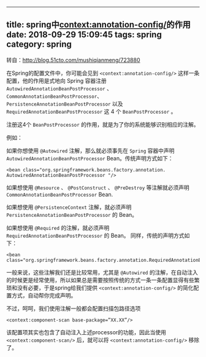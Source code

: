  ---
title: spring中<context:annotation-config/>的作用
date: 2018-09-29 15:09:45
tags: spring
category: spring
---
转自：http://blog.51cto.com/mushiqianmeng/723880
 
在Spring的配置文件中，你可能会见到 `<context:annotation-config/>` 这样一条配置，他的作用是式地向 Spring 容器注册
`AutowiredAnnotationBeanPostProcessor` 、 `CommonAnnotationBeanPostProcessor`、
`PersistenceAnnotationBeanPostProcessor` 以及 `RequiredAnnotationBeanPostProcessor` 这 4 个 `BeanPostProcessor` 。

注册这4个 `BeanPostProcessor` 的作用，就是为了你的系统能够识别相应的注解。

例如：

如果你想使用 `@Autowired` 注解，那么就必须事先在 `Spring` 容器中声明 `AutowiredAnnotationBeanPostProcessor` Bean。传统声明方式如下：

    <bean class="org.springframework.beans.factory.annotation. AutowiredAnnotationBeanPostProcessor "/> 
如果想使用 `@Resource` 、 `@PostConstruct` 、 `@PreDestroy` 等注解就必须声明 `CommonAnnotationBeanPostProcessor` Bean.

如果想使用 `@PersistenceContext` 注解，就必须声明 `PersistenceAnnotationBeanPostProcessor` 的 Bean。

如果想使用 `@Required` 的注解，就必须声明 `RequiredAnnotationBeanPostProcessor` 的 Bean。
同样，传统的声明方式如下：

    <bean class="org.springframework.beans.factory.annotation.RequiredAnnotationBeanPostProcessor"/> 
一般来说，这些注解我们还是比较常用，尤其是 `@Autowired` 的注解，在自动注入的时候更是经常使用，所以如果总是需要按照传统的方式一条一条配置显得有些繁琐和没有必要，于是spring给我们提供 `<context:annotation-config/>` 的简化配置方式，自动帮你完成声明。

不过，呵呵，我们使用注解一般都会配置扫描包路径选项

    <context:component-scan base-package=”XX.XX”/> 
该配置项其实也包含了自动注入上述processor的功能，因此当使用 `<context:component-scan/>` 后，就可以将 `<context:annotation-config/>` 移除了。